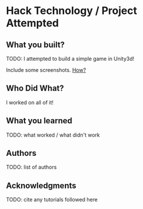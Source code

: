 # Hack Technology / Project Attempted


## What you built? 

TODO: I attempted to build a simple game in Unity3d!

Include some screenshots.
[How?](https://help.github.com/articles/about-readmes/#relative-links-and-image-paths-in-readme-files)

## Who Did What?

I worked on all of it!

## What you learned

TODO: what worked / what didn't work

## Authors

TODO: list of authors

## Acknowledgments

TODO: cite any tutorials followed here
